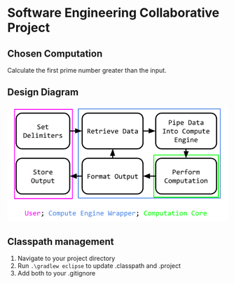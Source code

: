 # Software Engineering Collaborative Project

## Chosen Computation
Calculate the first prime number greater than the input.
## Design Diagram
<picture>
  <source media="(prefers-color-scheme: dark)" srcset="https://github.com/Mario64iscool2/SE-Collab-Project/blob/next-prime/Systems%20Diagram%20(Dark).png">
  <img alt="Shows the system design diagram." src="https://github.com/Mario64iscool2/SE-Collab-Project/blob/next-prime/Systems%20Diagram%20(Light).png">
</picture>

## Classpath management
1. Navigate to your project directory
2. Run `.\gradlew eclipse` to update .classpath and .project
3. Add both to your .gitignore
